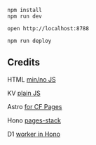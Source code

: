 ```
npm install
npm run dev
```

```
open http://localhost:8788
```

```
npm run deploy
```

## Credits
HTML [min/no JS](https://developers.cloudflare.com/pages/tutorials/forms/)

KV [plain JS](https://developers.cloudflare.com/workers/tutorials/build-a-jamstack-app/)

Astro [for CF Pages](https://docs.astro.build/en/guides/deploy/cloudflare/#using-pages-functions)

Hono [pages-stack](https://github.com/honojs/examples/tree/main/pages-stack)

D1 [worker in Hono](https://blog.cloudflare.com/making-static-sites-dynamic-with-cloudflare-d1/)



